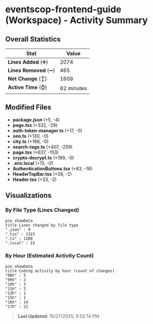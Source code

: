 # eventscop-frontend-guide (Workspace) - Activity Summary 

## Overall Statistics

| Stat                   | Value                                                             |
| ---------------------- | ----------------------------------------------------------------- |
| **Lines Added** (➕)   | 2074                                          |
| **Lines Removed** (➖) | 465                                        |
| **Net Change** (↕)    | 1609                |
| **Active Time** (⌚)   | 62 minutes |


## Modified Files
- **package.json** (+5, -4)
- **page.tsx** (+332, -29)
- **auth-token-manager.ts** (+17, -0)
- **seo.ts** (+130, -0)
- **city.ts** (+188, -0)
- **search-tags.ts** (+407, -259)
- **page.tsx** (+637, -153)
- **crypto-decrypt.ts** (+199, -0)
- **.env.local** (+15, -0)
- **AuthenticationButtons.tsx** (+83, -16)
- **HeaderTopBar.tsx** (+28, -2)
- **Header.tsx** (+33, -2)

## Visualizations

### By File Type (Lines Changed)

```mermaid
pie showData
title Lines changed by file type
".json" : 9
".tsx" : 1315
".ts" : 1200
".local" : 15
```

### By Hour (Estimated Activity Count)

```mermaid
pie showData
title Coding activity by hour (count of changes)
"08h" : 5
"09h" : 2
"10h" : 3
"11h" : 3
"13h" : 1
"15h" : 1
"16h" : 14
"17h" : 21
```


> **Last Updated:** 10/27/2025, 5:52:14 PM